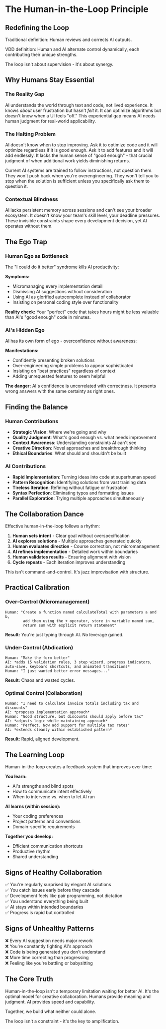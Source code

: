# The Human-in-the-Loop Principle

## Redefining the Loop

Traditional definition: Human reviews and corrects AI outputs.

VDD definition: Human and AI alternate control dynamically, each contributing their unique strengths.

The loop isn't about supervision - it's about synergy.

## Why Humans Stay Essential

### The Reality Gap
AI understands the world through text and code, not lived experience. It knows *about* user frustration but hasn't *felt* it. It can optimize algorithms but doesn't know when a UI feels "off." This experiential gap means AI needs human judgment for real-world applicability.

### The Halting Problem
AI doesn't know when to stop improving. Ask it to optimize code and it will optimize regardless if it is good enough. Ask it to add features and it will add endlessly. It lacks the human sense of "good enough" - that crucial judgment of when additional work yields diminishing returns.

Current AI systems are trained to follow instructions, not question them. They won't push back when you're overengineering. They won't tell you to stop when the solution is sufficient unless you specifically ask them to question it. 

### Contextual Blindness
AI lacks persistent memory across sessions and can't see your broader ecosystem. It doesn't know your team's skill level, your deadline pressures. These invisible constraints shape every development decision, yet AI operates without them.

## The Ego Trap

### Human Ego as Bottleneck

The "I could do it better" syndrome kills AI productivity:

**Symptoms:**
- Micromanaging every implementation detail
- Dismissing AI suggestions without consideration  
- Using AI as glorified autocomplete instead of collaborator
- Insisting on personal coding style over functionality

**Reality check:** Your "perfect" code that takes hours might be less valuable than AI's "good enough" code in minutes.

### AI's Hidden Ego

AI has its own form of ego - overconfidence without awareness:

**Manifestations:**
- Confidently presenting broken solutions
- Over-engineering simple problems to appear sophisticated
- Insisting on "best practices" regardless of context
- Adding unrequested features to seem helpful

**The danger:** AI's confidence is uncorrelated with correctness. It presents wrong answers with the same certainty as right ones.

## Finding the Balance

### Human Contributions
- **Strategic Vision**: Where we're going and why
- **Quality Judgment**: What's good enough vs. what needs improvement
- **Context Awareness**: Understanding constraints AI can't see
- **Creative Direction**: Novel approaches and breakthrough thinking
- **Ethical Boundaries**: What should and shouldn't be built

### AI Contributions
- **Rapid Implementation**: Turning ideas into code at superhuman speed
- **Pattern Recognition**: Identifying solutions from vast training data
- **Tireless Iteration**: Refining without fatigue or frustration
- **Syntax Perfection**: Eliminating typos and formatting issues
- **Parallel Exploration**: Trying multiple approaches simultaneously

## The Collaboration Dance

Effective human-in-the-loop follows a rhythm:

1. **Human sets intent** - Clear goal without overspecification
2. **AI explores solutions** - Multiple approaches generated quickly
3. **Human evaluates direction** - Course correction, not micromanagement
4. **AI refines implementation** - Detailed work within boundaries
5. **Human validates results** - Ensuring alignment with vision
6. **Cycle repeats** - Each iteration improves understanding

This isn't command-and-control. It's jazz improvisation with structure.

## Practical Calibration

### Over-Control (Micromanagement)
```
Human: "Create a function named calculateTotal with parameters a and b, 
        add them using the + operator, store in variable named sum, 
        return sum with explicit return statement"
```
**Result:** You're just typing through AI. No leverage gained.

### Under-Control (Abdication)
```
Human: "Make the form better"
AI: *adds 15 validation rules, 3 step wizard, progress indicators, auto-save, keyboard shortcuts, and animated transitions*
Human: "I just wanted better error messages..."
```
**Result:** Chaos and wasted cycles.

### Optimal Control (Collaboration)
```
Human: "I need to calculate invoice totals including tax and discounts"
AI: *proposes implementation approach*
Human: "Good structure, but discounts should apply before tax"
AI: *adjusts logic while maintaining approach*
Human: "Perfect. Now add support for multiple tax rates"
AI: *extends cleanly within established pattern*
```
**Result:** Rapid, aligned development.

## The Learning Loop

Human-in-the-loop creates a feedback system that improves over time:

**You learn:**
- AI's strengths and blind spots
- How to communicate intent effectively
- When to intervene vs. when to let AI run

**AI learns (within session):**
- Your coding preferences
- Project patterns and conventions
- Domain-specific requirements

**Together you develop:**
- Efficient communication shortcuts
- Productive rhythm
- Shared understanding

## Signs of Healthy Collaboration

✅ You're regularly surprised by elegant AI solutions  
✅ You catch issues early before they cascade  
✅ Development feels like pair programming, not dictation  
✅ You understand everything being built  
✅ AI stays within intended boundaries  
✅ Progress is rapid but controlled  

## Signs of Unhealthy Patterns

❌ Every AI suggestion needs major rework  
❌ You're constantly fighting AI's approach  
❌ Code is being generated you don't understand  
❌ More time correcting than progressing  
❌ Feeling like you're battling or babysitting  


## The Core Truth

Human-in-the-loop isn't a temporary limitation waiting for better AI. It's the optimal model for creative collaboration. Humans provide meaning and judgment. AI provides speed and capability. 

Together, we build what neither could alone.

The loop isn't a constraint - it's the key to amplification.